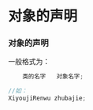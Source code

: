 # 对象的声明

### 对象的声明

一般格式为：

```java
    类的名字   对象名字;
```

```java
//如： 
XiyoujiRenwu zhubajie;
```


